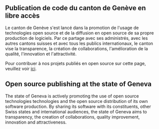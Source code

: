 ## Publication de code du canton de Genève en libre accès

Le canton de Genève s'est lancé dans la promotion de l'usage de technologies
open source et de la diffusion en open source de sa propre production de logiciels.
Par ce partage avec ses administrés, avec les autres cantons suisses et avec tous
les publics internationaux, le canton vise
la transparence,
la création de collaborations,
l'amélioration de la qualité,
l'innovation
et l'attractivité.

Pour contribuer à nos projets publiés en open source sur cette page, veuillez voir
[ici](https://github.com/republique-et-canton-de-geneve/.github#readme). 

## Open source publishing at the state of Geneva

The state of Geneva is actively promoting the use of open source technologies
technologies and the open source distribution of its own software production.
By sharing its software with its constituents, other Swiss states and
international audiences, the state of Geneva aims to
transparency,
the creation of collaborations,
quality improvement,
innovation
and attractiveness.
